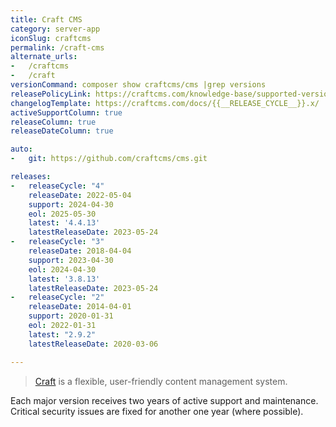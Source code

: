 ```yaml
---
title: Craft CMS
category: server-app
iconSlug: craftcms
permalink: /craft-cms
alternate_urls:
-   /craftcms
-   /craft
versionCommand: composer show craftcms/cms |grep versions
releasePolicyLink: https://craftcms.com/knowledge-base/supported-versions
changelogTemplate: https://craftcms.com/docs/{{__RELEASE_CYCLE__}}.x/
activeSupportColumn: true
releaseColumn: true
releaseDateColumn: true

auto:
-   git: https://github.com/craftcms/cms.git

releases:
-   releaseCycle: "4"
    releaseDate: 2022-05-04
    support: 2024-04-30
    eol: 2025-05-30
    latest: '4.4.13'
    latestReleaseDate: 2023-05-24
-   releaseCycle: "3"
    releaseDate: 2018-04-04
    support: 2023-04-30
    eol: 2024-04-30
    latest: '3.8.13'
    latestReleaseDate: 2023-05-24
-   releaseCycle: "2"
    releaseDate: 2014-04-01
    support: 2020-01-31
    eol: 2022-01-31
    latest: "2.9.2"
    latestReleaseDate: 2020-03-06

---
```


> [Craft](https://craftcms.com/) is a flexible, user-friendly content management system.

Each major version receives two years of active support and maintenance. Critical security issues are fixed for another one year (where possible).
